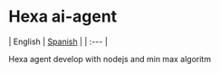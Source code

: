 # Hexa ai-agent

| English | [Spanish](https://github.com/orlandc/eopl-flp-univalle/blob/master/LEEME.md) |
| :---    |  


Hexa agent develop with nodejs and min max algoritm
